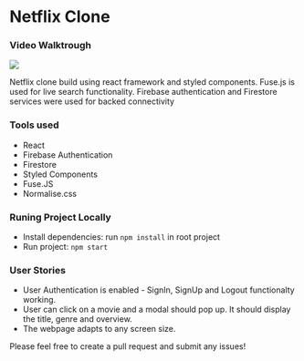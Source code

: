 # Netflix Clone

### Video Walktrough

![](https://github.com/vishal-sengar-dtu/Netflix-Clone/blob/master/src/demo.gif?raw=true)

Netflix clone build using react framework and styled components. Fuse.js is used for live search functionality.
Firebase authentication and Firestore services were used for backed connectivity

### Tools used

- React
- Firebase Authentication
- Firestore
- Styled Components
- Fuse.JS
- Normalise.css

### Runing Project Locally

- Install dependencies: run `npm install` in root project
- Run project: `npm start`

### User Stories

- User Authentication is enabled - SignIn, SignUp and Logout functionalty working.
- User can click on a movie and a modal should pop up. It should display the title, genre and overview.
- The webpage adapts to any screen size.

Please feel free to create a pull request and submit any issues!

